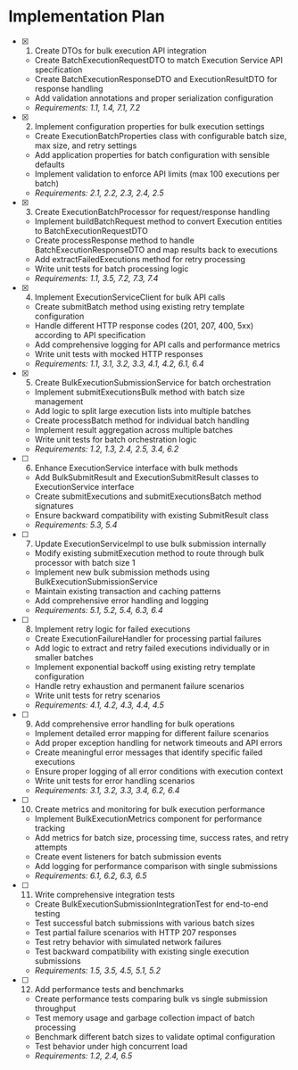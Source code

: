# Implementation Plan

- [x] 1. Create DTOs for bulk execution API integration
  - Create BatchExecutionRequestDTO to match Execution Service API specification
  - Create BatchExecutionResponseDTO and ExecutionResultDTO for response handling
  - Add validation annotations and proper serialization configuration
  - _Requirements: 1.1, 1.4, 7.1, 7.2_

- [x] 2. Implement configuration properties for bulk execution settings
  - Create ExecutionBatchProperties class with configurable batch size, max size, and retry settings
  - Add application properties for batch configuration with sensible defaults
  - Implement validation to enforce API limits (max 100 executions per batch)
  - _Requirements: 2.1, 2.2, 2.3, 2.4, 2.5_

- [x] 3. Create ExecutionBatchProcessor for request/response handling
  - Implement buildBatchRequest method to convert Execution entities to BatchExecutionRequestDTO
  - Create processResponse method to handle BatchExecutionResponseDTO and map results back to executions
  - Add extractFailedExecutions method for retry processing
  - Write unit tests for batch processing logic
  - _Requirements: 1.1, 3.5, 7.2, 7.3, 7.4_

- [x] 4. Implement ExecutionServiceClient for bulk API calls
  - Create submitBatch method using existing retry template configuration
  - Handle different HTTP response codes (201, 207, 400, 5xx) according to API specification
  - Add comprehensive logging for API calls and performance metrics
  - Write unit tests with mocked HTTP responses
  - _Requirements: 1.1, 3.1, 3.2, 3.3, 4.1, 4.2, 6.1, 6.4_

- [x] 5. Create BulkExecutionSubmissionService for batch orchestration
  - Implement submitExecutionsBulk method with batch size management
  - Add logic to split large execution lists into multiple batches
  - Create processBatch method for individual batch handling
  - Implement result aggregation across multiple batches
  - Write unit tests for batch orchestration logic
  - _Requirements: 1.2, 1.3, 2.4, 2.5, 3.4, 6.2_

- [ ] 6. Enhance ExecutionService interface with bulk methods
  - Add BulkSubmitResult and ExecutionSubmitResult classes to ExecutionService interface
  - Create submitExecutions and submitExecutionsBatch method signatures
  - Ensure backward compatibility with existing SubmitResult class
  - _Requirements: 5.3, 5.4_

- [ ] 7. Update ExecutionServiceImpl to use bulk submission internally
  - Modify existing submitExecution method to route through bulk processor with batch size 1
  - Implement new bulk submission methods using BulkExecutionSubmissionService
  - Maintain existing transaction and caching patterns
  - Add comprehensive error handling and logging
  - _Requirements: 5.1, 5.2, 5.4, 6.3, 6.4_

- [ ] 8. Implement retry logic for failed executions
  - Create ExecutionFailureHandler for processing partial failures
  - Add logic to extract and retry failed executions individually or in smaller batches
  - Implement exponential backoff using existing retry template configuration
  - Handle retry exhaustion and permanent failure scenarios
  - Write unit tests for retry scenarios
  - _Requirements: 4.1, 4.2, 4.3, 4.4, 4.5_

- [ ] 9. Add comprehensive error handling for bulk operations
  - Implement detailed error mapping for different failure scenarios
  - Add proper exception handling for network timeouts and API errors
  - Create meaningful error messages that identify specific failed executions
  - Ensure proper logging of all error conditions with execution context
  - Write unit tests for error handling scenarios
  - _Requirements: 3.1, 3.2, 3.3, 3.4, 6.2, 6.4_

- [ ] 10. Create metrics and monitoring for bulk execution performance
  - Implement BulkExecutionMetrics component for performance tracking
  - Add metrics for batch size, processing time, success rates, and retry attempts
  - Create event listeners for batch submission events
  - Add logging for performance comparison with single submissions
  - _Requirements: 6.1, 6.2, 6.3, 6.5_

- [ ] 11. Write comprehensive integration tests
  - Create BulkExecutionSubmissionIntegrationTest for end-to-end testing
  - Test successful batch submissions with various batch sizes
  - Test partial failure scenarios with HTTP 207 responses
  - Test retry behavior with simulated network failures
  - Test backward compatibility with existing single execution submissions
  - _Requirements: 1.5, 3.5, 4.5, 5.1, 5.2_

- [ ] 12. Add performance tests and benchmarks
  - Create performance tests comparing bulk vs single submission throughput
  - Test memory usage and garbage collection impact of batch processing
  - Benchmark different batch sizes to validate optimal configuration
  - Test behavior under high concurrent load
  - _Requirements: 1.2, 2.4, 6.5_
